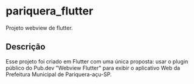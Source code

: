 # pariquera_flutter

Projeto webview de flutter.

## Descrição

Esse projeto foi criado em Flutter com uma única proposta: usar o plugin público do Pub.dev "Webview Flutter" para exibir o aplicativo Web da Prefeitura Municipal de Pariquera-açu-SP.
